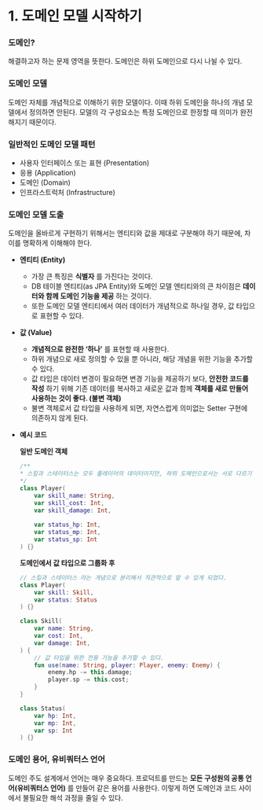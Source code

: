# 1. 도메인 모델 시작하기

### 도메인?

해결하고자 하는 문제 영역을 뜻한다. 도메인은 하위 도메인으로 다시 나뉠 수 있다.

### 도메인 모델

도메인 자체를 개념적으로 이해하기 위한 모델이다. 이때 하위 도메인을 하나의 개념 모델에서 정의하면 안된다. 모델의 각 구성요소는 특정 도메인으로 한정할 때 의미가 완전해지기 때문이다.

### 일반적인 도메인 모델 패턴

- 사용자 인터페이스 또는 표현 (Presentation)
- 응용 (Application)
- 도메인 (Domain)
- 인프라스트럭처 (Infrastructure)

### 도메인 모델 도출

도메인을 올바르게 구현하기 위해서는 엔티티와 값을 제대로 구분해야 하기 때문에, 차이를 명확하게 이해해야 한다.

- **엔티티 (Entity)**
    - 가장 큰 특징은 **식별자** 를 가진다는 것이다.
    - DB 테이블 엔티티(as JPA Entity)와 도메인 모델 엔티티와의 큰 차이점은 **데이터와 함께 도메인 기능을 제공** 하는 것이다.
    - 또한 도메인 모델 엔티티에서 여러 데이터가 개념적으로 하나일 경우, 값 타입으로 표현할 수 있다.
- **값 (Value)**
    - **개념적으로 완전한 ‘하나’** 를 표현할 때 사용한다.
    - 하위 개념으로 새로 정의할 수 있을 뿐 아니라, 해당 개념을 위한 기능을 추가할 수 있다.
    - 값 타입은 데이터 변경이 필요하면 변경 기능을 제공하기 보다, **안전한 코드를 작성** 하기 위해 기존 데이터를 복사하고 새로운 값과 함께 **객체를 새로 만들어 사용하는 것이 좋다. (불변 객체)**
    - 불변 객체로서 값 타입을 사용하게 되면, 자연스럽게 의미없는 Setter 구현에 의존하지 않게 된다.
- **예시 코드**
    
    **일반 도메인 객체**
    
    ```kotlin
    /**
    * 스킬과 스테이터스는 모두 플레이어의 데이터이지만, 하위 도메인으로서는 서로 다르기 때문에 값 타입으로 분리할 수 있다.
    */
    class Player(
    	var skill_name: String,
    	var skill_cost: Int,
    	var skill_damage: Int,
    	
    	var status_hp: Int,
    	var status_mp: Int,
    	var status_sp: Int
    ) {}
    ```
    
    **도메인에서 값 타입으로 그룹화 후**
    
    ```kotlin
    // 스킬과 스테이터스 라는 개념으로 분리해서 직관적으로 알 수 있게 되었다.
    class Player(
    	var skill: Skill,
    	var status: Status
    ) {}
    
    class Skill(
    	var name: String,
    	var cost: Int,
    	var damage: Int,
    ) {
    	// 값 타입을 위한 전용 기능을 추가할 수 있다.
    	fun use(name: String, player: Player, enemy: Enemy) {
     		enemy.hp -= this.damage;
     		player.sp -= this.cost;
    	}
    }
    
    class Status(
    	var hp: Int,
    	var mp: Int,
    	var sp: Int
    ) {}
    ```
    

### 도메인 용어, 유비쿼터스 언어

도메인 주도 설계에서 언어는 매우 중요하다. 프로덕트를 만드는 **모든 구성원의 공통 언어(유비쿼터스 언어)** 를 만들어 같은 용어를 사용한다. 이렇게 하면 도메인과 코드 사이에서 불필요한 해석 과정을 줄일 수 있다.